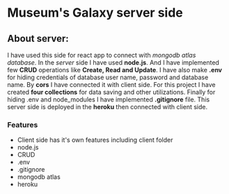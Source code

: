 # Museum's Galaxy server side

## About server:
I have used this side for react app to connect with _mongodb atlas database_. In the _server_ side I have used **node.js**. And I have implemented few **CRUD** operations like **Create, Read and Update**. I have also make **.env** for hiding credentials of database user name, password and database name. By **cors** I have connected it with client side. For this project I have created **four collections** for data saving and other utilizations. Finally for hiding .env and node_modules I have implemented **.gitignore** file. This server side is deployed in the **heroku** then connected with client side. 

### Features
* Client side has it's own features including client folder
* node.js
* CRUD
* .env
* .gitignore
* mongodb atlas 
* heroku

